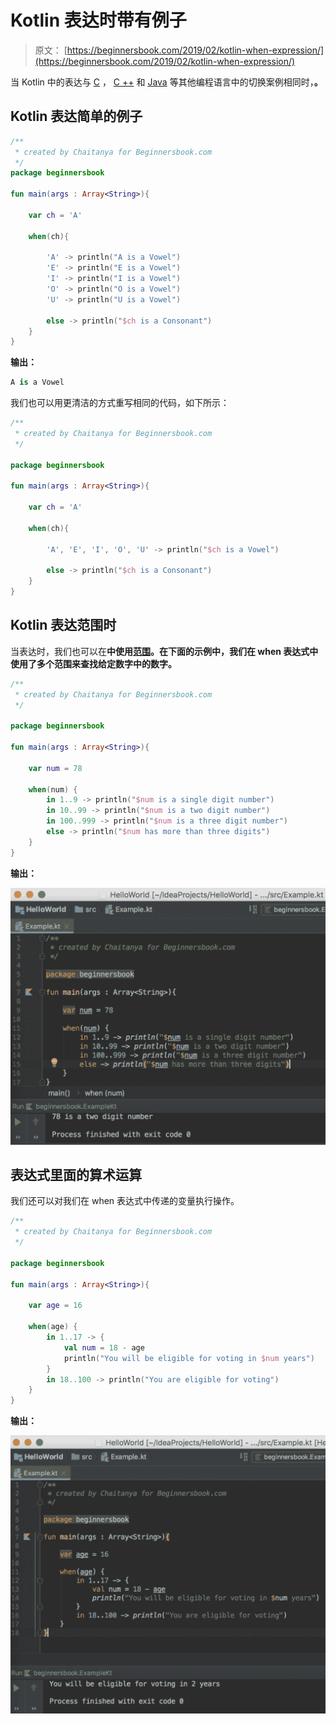 # Kotlin 表达时带有例子

> 原文： [https://beginnersbook.com/2019/02/kotlin-when-expression/](https://beginnersbook.com/2019/02/kotlin-when-expression/)

当 Kotlin 中的表达与 [C](https://beginnersbook.com/2014/01/switch-case-statements-in-c/) ， [C ++](https://beginnersbook.com/2017/08/cpp-switch-case/) 和 [Java](https://beginnersbook.com/2017/08/java-switch-case/) 等其他编程语言中的切换案例相同时，**。**

## Kotlin 表达简单的例子

```kotlin
/**
 * created by Chaitanya for Beginnersbook.com
 */
package beginnersbook

fun main(args : Array<String>){

    var ch = 'A'

    when(ch){

        'A' -> println("A is a Vowel")
        'E' -> println("E is a Vowel")
        'I' -> println("I is a Vowel")
        'O' -> println("O is a Vowel")
        'U' -> println("U is a Vowel")

        else -> println("$ch is a Consonant")
    }
}
```

**输出：**

```kotlin
A is a Vowel
```

我们也可以用更清洁的方式重写相同的代码，如下所示：

```kotlin
/**
 * created by Chaitanya for Beginnersbook.com
 */

package beginnersbook

fun main(args : Array<String>){

    var ch = 'A'

    when(ch){

        'A', 'E', 'I', 'O', 'U' -> println("$ch is a Vowel")

        else -> println("$ch is a Consonant")
    }
}
```

## Kotlin 表达范围时

当表达时，我们也可以在**中使用[范围](https://beginnersbook.com/2019/02/kotlin-ranges/)。在下面的示例中，我们在 when 表达式中使用了多个范围来查找给定数字中的数字。**

```kotlin
/**
 * created by Chaitanya for Beginnersbook.com
 */

package beginnersbook

fun main(args : Array<String>){

    var num = 78

    when(num) {
        in 1..9 -> println("$num is a single digit number")
        in 10..99 -> println("$num is a two digit number")
        in 100..999 -> println("$num is a three digit number")
        else -> println("$num has more than three digits")
    }
}
```

**输出：**

![Kotlin when expression](img/5790847059353069ab4848541fff58cf.jpg)

## 表达式里面的算术运算

我们还可以对我们在 when 表达式中传递的变量执行操作。

```kotlin
/**
 * created by Chaitanya for Beginnersbook.com
 */

package beginnersbook

fun main(args : Array<String>){

    var age = 16

    when(age) {
        in 1..17 -> {
            val num = 18 - age
            println("You will be eligible for voting in $num years")
        }
        in 18..100 -> println("You are eligible for voting")
    }
}
```

**输出：**

![Kotlin when expression with ranges example](img/e2fc38341fa585c52e3a5ef886e22b63.jpg)